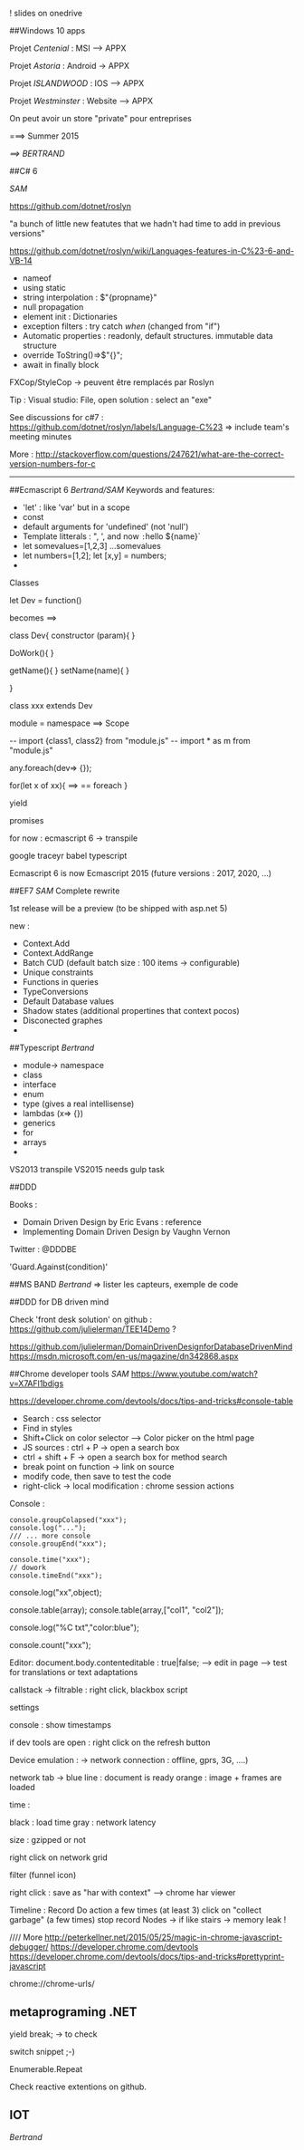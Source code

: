 ! slides on onedrive

##Windows 10 apps

Projet *Centenial* : MSI --> APPX

Projet *Astoria* : Android -> APPX

Projet *ISLANDWOOD* : IOS --> APPX

Projet *Westminster* : Website --> APPX

On peut avoir un store "private" pour entreprises

===> Summer 2015

*==> BERTRAND*


##C# 6

*SAM*

https://github.com/dotnet/roslyn

"a bunch of little new featutes that we hadn't had time to add in previous versions"

https://github.com/dotnet/roslyn/wiki/Languages-features-in-C%23-6-and-VB-14

- nameof
- using static
- string interpolation : $"{propname}"
- null propagation
- element init : Dictionaries
- exception filters : try catch *when* (changed from "if")
- Automatic properties : readonly, default structures. immutable data structure
- override ToString()=>$"{}"; 
- await in finally block


FXCop/StyleCop -> peuvent être remplacés par Roslyn

Tip : Visual studio: File, open solution : select an "exe"

See discussions for c#7 : https://github.com/dotnet/roslyn/labels/Language-C%23
=> include team's meeting minutes

More :
http://stackoverflow.com/questions/247621/what-are-the-correct-version-numbers-for-c


------

##Ecmascript 6
*Bertrand/SAM*
Keywords and features:
- 'let' : like 'var' but in a scope
- const
- default arguments for 'undefined' (not 'null')
- Template litterals : ", ', and now ` : `hello ${name}`
- let somevalues=[1,2,3]   ...somevalues
- let numbers=[1,2]; let [x,y] = numbers;
- 

Classes

let Dev = function()

becomes ==> 

class Dev{
 constructor (param){
 }
 
 DoWork(){
 }
 
 getName(){
  }
setName(name){
}

}

class xxx extends Dev

 
 module  = namespace ==> Scope
 
 
 -- import {class1, class2} from "module.js"
-- import * as m from "module.js"

any.foreach(dev=> {});

for(let x of xx){ ==> == foreach
}


yield

promises

for now :
ecmascript 6 -> transpile 

google traceyr
babel
typescript

Ecmascript 6 is now Ecmascript 2015 (future versions : 2017, 2020, ...)


##EF7
*SAM*
Complete rewrite

1st release will be a preview (to be shipped with asp.net 5)

new : 

- Context.Add
- Context.AddRange
- Batch CUD (default batch size : 100 items -> configurable)
- Unique constraints
- Functions in queries
- TypeConversions
- Default Database values
- Shadow states (additional propertines that context pocos)
- Disconected graphes
- 


##Typescript
*Bertrand*
- module-> namespace
- class
- interface
- enum
- type (gives a real intellisense)
- lambdas (x=> {})
- generics
- for
- arrays
- 


VS2013 transpile
VS2015 needs gulp task


##DDD

Books : 
- Domain Driven Design by Eric Evans : reference
- Implementing Domain Driven Design by Vaughn Vernon

Twitter : @DDDBE


'Guard.Against<ex>(condition)'

##MS BAND
*Bertrand* => lister les capteurs, exemple de code

##DDD for DB driven mind

Check 'front desk solution' on github : https://github.com/julielerman/TEE14Demo ?

https://github.com/julielerman/DomainDrivenDesignforDatabaseDrivenMind
https://msdn.microsoft.com/en-us/magazine/dn342868.aspx

##Chrome developer tools
*SAM*
https://www.youtube.com/watch?v=X7AFl1bdigs

https://developer.chrome.com/devtools/docs/tips-and-tricks#console-table

- Search : css selector
- Find in styles
- Shift+Click on color selector --> Color picker on the html page
- JS sources : ctrl + P -> open a search box
- ctrl + shift + F -> open a search box for method search
- break point on function  -> link on source
- modify code, then save to test the code
- right-click -> local modification : chrome session actions 
 

Console :

````
console.groupColapsed("xxx");
console.log("...");
/// ... more console
console.groupEnd("xxx");

````

```
console.time("xxx");
// dowork
console.timeEnd("xxx");
```

console.log("xx",object);

console.table(array);
console.table(array,["col1", "col2"]);

console.log("%C txt","color:blue");

console.count("xxx");


Editor:
document.body.contenteditable : true|false; --> edit in page --> test for translations or text adaptations

callstack
-> filtrable : right click, blackbox script

settings

console : show timestamps

if dev tools are open : right click on the refresh button

Device emulation :
-> network connection : offline, gprs, 3G, ....)

network tab 
-> blue line : document is ready
orange : image + frames are loaded

time :

black : load time
gray : network latency

size : gzipped or not

right click on network grid

filter (funnel icon)

right click : save as "har with context" -->  chrome har viewer

Timeline :
Record
Do action a few times (at least 3)
click on "collect garbage" (a few times)
stop record
Nodes -> if like stairs -> memory leak !


//// More
http://peterkellner.net/2015/05/25/magic-in-chrome-javascript-debugger/
https://developer.chrome.com/devtools
https://developer.chrome.com/devtools/docs/tips-and-tricks#prettyprint-javascript

chrome://chrome-urls/

## metaprograming .NET


yield break; -> to check 


switch snippet ;-)

Enumerable.Repeat

Check reactive extentions on github.



## IOT
*Bertrand*


